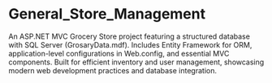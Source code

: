 # General_Store_Management
An ASP.NET MVC Grocery Store project featuring a structured database with SQL Server (GrosaryData.mdf). Includes Entity Framework for ORM, application-level configurations in Web.config, and essential MVC components. Built for efficient inventory and user management, showcasing modern web development practices and database integration.
